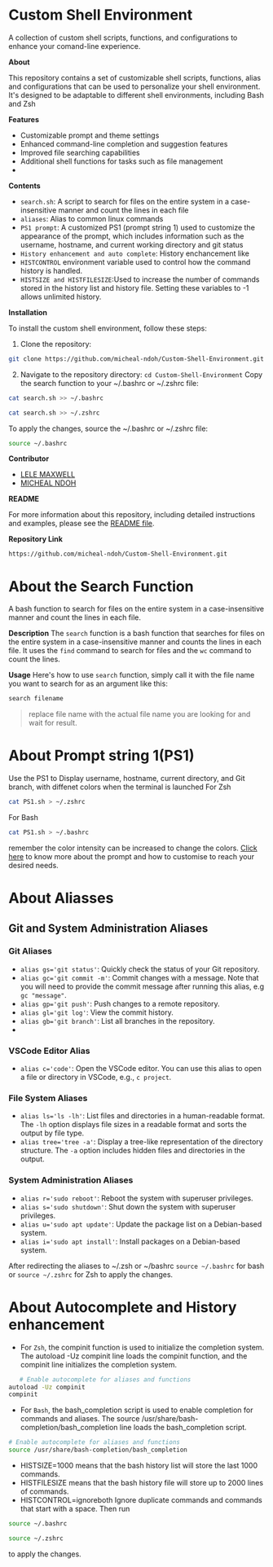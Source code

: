  # **Custom Shell Environment**

A collection of custom shell scripts, functions, and configurations to enhance your comand-line experience.

**About**

This repository contains a set of customizable shell scripts, functions, alias and configurations that can be used to personalize your shell environment. It's designed to be adaptable to different shell environments, including Bash and Zsh

**Features**


* Customizable prompt and theme settings
* Enhanced command-line completion and suggestion features
* Improved file searching capabilities
* Additional shell functions for tasks such as file management
* 

**Contents**

* `search.sh`: A script to search for files on the entire system in a case-insensitive manner and count the lines in each file
* `aliases`: Alias to common linux commands
* `PS1 prompt`: A customized PS1 (prompt string 1) used to customize the appearance of the prompt, which includes information such as the username, hostname, and current working directory and git status
* `History enhancement and auto complete`: History enchancement like 
 * `HISTCONTROL` environment variable  used to control how the command history is handled.
 * `HISTSIZE and HISTFILESIZE`:Used to increase the number of commands stored in the history list and history file. Setting these variables to -1 allows unlimited history.
  
**Installation**


To install the custom shell environment, follow these steps:

1. Clone the repository: 
```bash
git clone https://github.com/micheal-ndoh/Custom-Shell-Environment.git
```
2. Navigate to the repository directory: `cd Custom-Shell-Environment`
Copy the search function to your ~/.bashrc or ~/.zshrc file:
```bash
cat search.sh >> ~/.bashrc
```
```bash
cat search.sh >> ~/.zshrc
```

To apply the changes, source the ~/.bashrc or ~/.zshrc file:
```bash
source ~/.bashrc
```


**Contributor**
* [LELE MAXWELL](https://github.com/lele-maxwell)
* [MICHEAL NDOH](https://github.com/micheal-ndoh)

**README**

For more information about this repository, including detailed instructions and examples, please see the [README file](https://github.com/micheal-ndoh/Custom-Shell-Environment/blob/main/README.md).

**Repository Link**
```shell
https://github.com/micheal-ndoh/Custom-Shell-Environment.git
```

 # About the Search Function
A bash function to search for files on the entire system in a case-insensitive manner and count the lines in each file.

**Description**
The `search` function is a bash function that searches for files on the entire system in a case-insensitive manner and counts the lines in each file. It uses the `find` command to search for files and the `wc` command to count the lines.


**Usage**
Here's how to use `search` function, simply call it with the file name you want to search for as an argument like this:
```bash
search filename
```
>replace file name with the  actual file name you are looking for and wait for result.
# About Prompt string 1(PS1)
Use the PS1 to Display username, hostname, current directory, and Git branch, with diffenet colors when the terminal is launched
For Zsh
```bash
cat PS1.sh > ~/.zshrc
```
For Bash 
```bash
cat PS1.sh > ~/.bashrc
```
remember the color intensity can be increased to change the colors. [Click here](https://linuxconfig.org/bash-prompt-basics) to know more about the prompt and how to customise to reach your desired needs.

# About Aliasses
## Git and System Administration Aliases

### Git Aliases

* `alias gs='git status'`: Quickly check the status of your Git repository.
* `alias gc='git commit -m'`: Commit changes with a message. Note that you will need to provide the commit message after running this alias, e.g `gc "message"`.
* `alias gp='git push'`: Push changes to a remote repository.
* `alias gl='git log'`: View the commit history.
* `alias gb='git branch'`: List all branches in the repository.
* 

### VSCode Editor Alias

* `alias c='code'`: Open the VSCode editor. You can use this alias to open a file or directory in VSCode, e.g., `c project`.

### File System Aliases

* `alias ls='ls -lh'`: List files and directories in a human-readable format. The `-lh` option displays file sizes in a readable format and sorts the output by file type.
* `alias tree='tree -a'`: Display a tree-like representation of the directory structure. The `-a` option includes hidden files and directories in the output.

### System Administration Aliases

* `alias r='sudo reboot'`: Reboot the system with superuser privileges.
* `alias s='sudo shutdown'`: Shut down the system with superuser privileges.
* `alias u='sudo apt update'`: Update the package list on a Debian-based system.
* `alias i='sudo apt install'`: Install packages on a Debian-based system.

After redirecting the aliases to ~/.zsh or ~/bashrc `source ~/.bashrc` for bash or `source ~/.zshrc` for Zsh to apply the changes.

# About Autocomplete and History enhancement
 * For `Zsh`, the compinit function is used to initialize the completion system. The autoload -Uz compinit line loads the compinit function, and the compinit line initializes the completion system.
```bash
   # Enable autocomplete for aliases and functions
autoload -Uz compinit
compinit
```

* For `Bash`, the bash_completion script is used to enable completion for commands and aliases. The source /usr/share/bash-completion/bash_completion line loads the bash_completion script.
  
```bash
# Enable autocomplete for aliases and functions
source /usr/share/bash-completion/bash_completion
```
* HISTSIZE=1000 means that the bash history list will store the last 1000 commands.
* HISTFILESIZE means that the bash history file will store up to 2000 lines of commands.
* HISTCONTROL=ignoreboth Ignore duplicate commands and commands that start with a space.
Then run

```bash
source ~/.bashrc
```

```bash
source ~/.zshrc
```
 to apply the changes.
